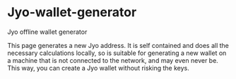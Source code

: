 # Jyo-wallet-generator
Jyo offline wallet generator

This page generates a new Jyo address. It is self contained and does all the necessary calculations locally, so is suitable for generating a new wallet on a machine that is not connected to the network, and may even never be. This way, you can create a Jyo wallet without risking the keys. 
